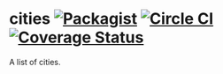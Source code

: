 # cities [![Packagist](https://img.shields.io/packagist/v/znck/cities.svg)](https://packagist.org/packages/znck/cities) [![Circle CI](https://circleci.com/gh/znck/cities.svg?style=svg)](https://circleci.com/gh/znck/cities) [![Coverage Status](https://coveralls.io/repos/github/znck/cities/badge.svg?branch=master)](https://coveralls.io/github/znck/cities?branch=master) 
A list of cities.
